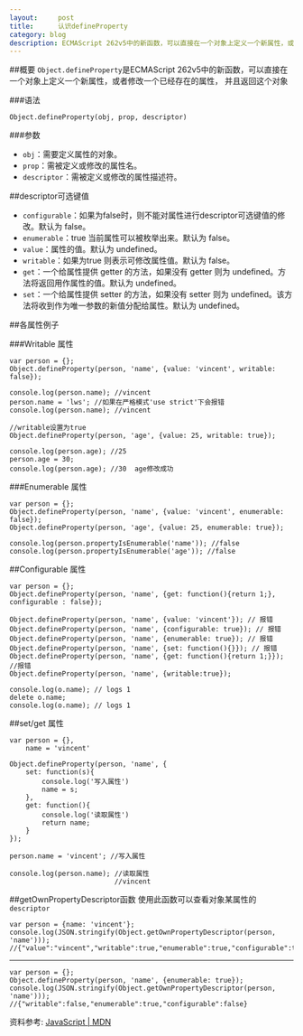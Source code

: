 ```yaml
---
layout:     post
title:      认识defineProperty
category: blog
description: ECMAScript 262v5中的新函数，可以直接在一个对象上定义一个新属性，或者修改一个已经存在的属性， 并且返回这个对象
---
```


##概要
`Object.defineProperty`是ECMAScript 262v5中的新函数，可以直接在一个对象上定义一个新属性，或者修改一个已经存在的属性， 并且返回这个对象

###语法

	Object.defineProperty(obj, prop, descriptor)

###参数

* `obj`：需要定义属性的对象。
* `prop`：需被定义或修改的属性名。
* `descriptor`：需被定义或修改的属性描述符。

##descriptor可选键值

* `configurable`：如果为false时，则不能对属性进行descriptor可选键值的修改。默认为 false。
* `enumerable`：true 当前属性可以被枚举出来。默认为 false。
* `value`：属性的值。默认为 undefined。
* `writable`：如果为true 则表示可修改属性值。默认为 false。
* `get`：一个给属性提供 getter 的方法，如果没有 getter 则为 undefined。方法将返回用作属性的值。默认为 undefined。
* `set`：一个给属性提供 setter 的方法，如果没有 setter 则为 undefined。该方法将收到作为唯一参数的新值分配给属性。默认为 undefined。

##各属性例子

###Writable 属性
	
	var person = {};
	Object.defineProperty(person, 'name', {value: 'vincent', writable: false});

	console.log(person.name); //vincent
	person.name = 'lws'; //如果在严格模式'use strict'下会报错
	console.log(person.name); //vincent

	//writable设置为true	
	Object.defineProperty(person, 'age', {value: 25, writable: true});

	console.log(person.age); //25
	person.age = 30; 
	console.log(person.age); //30  age修改成功

###Enumerable 属性
	
	var person = {};
	Object.defineProperty(person, 'name', {value: 'vincent', enumerable: false});
	Object.defineProperty(person, 'age', {value: 25, enumerable: true});

	console.log(person.propertyIsEnumerable('name')); //false
	console.log(person.propertyIsEnumerable('age')); //false

##Configurable 属性

	var person = {};
	Object.defineProperty(person, 'name', {get: function(){return 1;}, configurable : false});

	Object.defineProperty(person, 'name', {value: 'vincent'}); // 报错
	Object.defineProperty(person, 'name', {configurable: true}); // 报错
	Object.defineProperty(person, 'name', {enumerable: true}); // 报错
	Object.defineProperty(person, 'name', {set: function(){}}); // 报错
	Object.defineProperty(person, 'name', {get: function(){return 1;}}); //报错	
	Object.defineProperty(person, 'name', {writable:true});

	console.log(o.name); // logs 1
	delete o.name;
	console.log(o.name); // logs 1

##set/get 属性
	
	var person = {},
		name = 'vincent'

	Object.defineProperty(person, 'name', {
		set: function(s){
			console.log('写入属性')
			name = s;
		},
		get: function(){
			console.log('读取属性')
			return name;
		}
	});

	person.name = 'vincent'; //写入属性

	console.log(person.name); //读取属性
							  //vincent


##getOwnPropertyDescriptor函数
使用此函数可以查看对象某属性的`descriptor`

	var person = {name: 'vincent'};
	console.log(JSON.stringify(Object.getOwnPropertyDescriptor(person, 'name'))); 
	//{"value":"vincent","writable":true,"enumerable":true,"configurable":true} 
----------------------------------------------------------------------------------
	var person = {};
	Object.defineProperty(person, 'name', {enumerable: true});
	console.log(JSON.stringify(Object.getOwnPropertyDescriptor(person, 'name')));
	//{"writable":false,"enumerable":true,"configurable":false} 

资料参考:
[JavaScript | MDN](https://developer.mozilla.org/zh-CN/docs/Web/JavaScript/Reference/Global_Objects/Object/defineProperty)